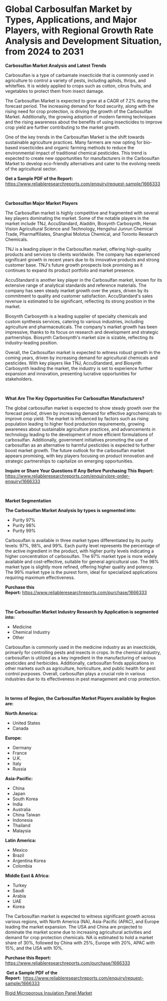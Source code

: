 <p><h1>Global Carbosulfan Market by Types, Applications, and Major Players, with Regional Growth Rate Analysis and Development Situation, from 2024 to 2031</h1></p><p><strong>Carbosulfan Market Analysis and Latest Trends</strong></p>
<p><p>Carbosulfan is a type of carbamate insecticide that is commonly used in agriculture to control a variety of pests, including aphids, thrips, and whiteflies. It is widely applied to crops such as cotton, citrus fruits, and vegetables to protect them from insect damage.</p><p>The Carbosulfan Market is expected to grow at a CAGR of 7.2% during the forecast period. The increasing demand for food security, along with the rising need for crop protection, is driving the growth of the Carbosulfan Market. Additionally, the growing adoption of modern farming techniques and the rising awareness about the benefits of using insecticides to improve crop yield are further contributing to the market growth.</p><p>One of the key trends in the Carbosulfan Market is the shift towards sustainable agriculture practices. Many farmers are now opting for bio-based insecticides and organic farming methods to reduce the environmental impact of traditional chemical pesticides. This trend is expected to create new opportunities for manufacturers in the Carbosulfan Market to develop eco-friendly alternatives and cater to the evolving needs of the agricultural sector.</p></p>
<p><strong>Get a Sample PDF of the Report:&nbsp;</strong> <a href="https://www.reliableresearchreports.com/enquiry/request-sample/1666333">https://www.reliableresearchreports.com/enquiry/request-sample/1666333</a></p>
<p>&nbsp;</p>
<p><strong>Carbosulfan Major Market Players</strong></p>
<p><p>The Carbosulfan market is highly competitive and fragmented with several key players dominating the market. Some of the notable players in the market include TNJ, AccuStandard, Aladdin, Biosynth Carbosynth, Henan Vision Agricultural Science and Technology, Hengshui Junrun Chemical Trade, Pharmaffiliates, Shanghai Molotus Chemical, and Toronto Research Chemicals.</p><p>TNJ is a leading player in the Carbosulfan market, offering high-quality products and services to clients worldwide. The company has experienced significant growth in recent years due to its innovative products and strong customer base. TNJ's future growth prospects look promising as it continues to expand its product portfolio and market presence.</p><p>AccuStandard is another key player in the Carbosulfan market, known for its extensive range of analytical standards and reference materials. The company has seen steady market growth over the years, driven by its commitment to quality and customer satisfaction. AccuStandard's sales revenue is estimated to be significant, reflecting its strong position in the market.</p><p>Biosynth Carbosynth is a leading supplier of specialty chemicals and custom synthesis services, catering to various industries, including agriculture and pharmaceuticals. The company's market growth has been impressive, thanks to its focus on research and development and strategic partnerships. Biosynth Carbosynth's market size is sizable, reflecting its industry-leading position.</p><p>Overall, the Carbosulfan market is expected to witness robust growth in the coming years, driven by increasing demand for agricultural chemicals and pesticides. With key players like TNJ, AccuStandard, and Biosynth Carbosynth leading the market, the industry is set to experience further expansion and innovation, presenting lucrative opportunities for stakeholders.</p></p>
<p>&nbsp;</p>
<p><strong>What Are The Key Opportunities For Carbosulfan Manufacturers?</strong></p>
<p><p>The global carbosulfan market is expected to show steady growth over the forecast period, driven by increasing demand for effective agrochemicals to improve crop yield. The market is influenced by factors such as rising population leading to higher food production requirements, growing awareness about sustainable agriculture practices, and advancements in technology leading to the development of more efficient formulations of carbosulfan. Additionally, government initiatives promoting the use of carbosulfan as an alternative to harmful pesticides is expected to further boost market growth. The future outlook for the carbosulfan market appears promising, with key players focusing on product innovation and strategic partnerships to capitalize on emerging opportunities.</p></p>
<p><strong>Inquire or Share Your Questions If Any Before Purchasing This Report:</strong> <a href="https://www.reliableresearchreports.com/enquiry/pre-order-enquiry/1666333">https://www.reliableresearchreports.com/enquiry/pre-order-enquiry/1666333</a></p>
<p>&nbsp;</p>
<p><strong>Market Segmentation</strong></p>
<p><strong>The Carbosulfan Market Analysis by types is segmented into:</strong></p>
<p><ul><li>Purity 97%</li><li>Purity 98%</li><li>Purity 99%</li></ul></p>
<p><p>Carbosulfan is available in three market types differentiated by its purity levels: 97%, 98%, and 99%. Each purity level represents the percentage of the active ingredient in the product, with higher purity levels indicating a higher concentration of carbosulfan. The 97% market type is more widely available and cost-effective, suitable for general agricultural use. The 98% market type is slightly more refined, offering higher quality and potency. The 99% market type is the purest form, ideal for specialized applications requiring maximum effectiveness.</p></p>
<p><strong>Purchase this Report:&nbsp;</strong><a href="https://www.reliableresearchreports.com/purchase/1666333">https://www.reliableresearchreports.com/purchase/1666333</a></p>
<p>&nbsp;</p>
<p><strong>The Carbosulfan Market Industry Research by Application is segmented into:</strong></p>
<p><ul><li>Medicine</li><li>Chemical Industry</li><li>Other</li></ul></p>
<p><p>Carbosulfan is commonly used in the medicine industry as an insecticide, primarily for controlling pests and insects in crops. In the chemical industry, carbosulfan is utilized as a key ingredient in the manufacturing of various pesticides and herbicides. Additionally, carbosulfan finds applications in other markets such as agriculture, horticulture, and public health for pest control purposes. Overall, carbosulfan plays a crucial role in various industries due to its effectiveness in pest management and crop protection.</p></p>
<p>&nbsp;</p>
<p><strong>In terms of Region, the Carbosulfan Market Players available by Region are:</strong></p>
<p>
    <p> <strong> North America: </strong>
        <ul>
            <li>United States</li>
            <li>Canada</li>
        </ul>
        </p> 
    <p> <strong> Europe: </strong>
        <ul>
            <li>Germany</li>
            <li>France</li>
            <li>U.K.</li>
            <li>Italy</li>
            <li>Russia</li>
        </ul>
        </p> 
    <p> <strong> Asia-Pacific: </strong>
        <ul>
            <li>China</li>
            <li>Japan</li>
            <li>South Korea</li>
            <li>India</li>
            <li>Australia</li>
            <li>China Taiwan</li>
            <li>Indonesia</li>
            <li>Thailand</li>
            <li>Malaysia</li>
        </ul>
        </p> 
    <p> <strong> Latin America: </strong>
        <ul>
            <li>Mexico</li>
            <li>Brazil</li>
            <li>Argentina Korea</li>
            <li>Colombia</li>
        </ul>
        </p> 
    <p> <strong> Middle East & Africa: </strong>
        <ul>
            <li>Turkey</li>
            <li>Saudi</li>
            <li>Arabia</li>
            <li>UAE</li>
            <li>Korea</li>
        </ul>
    </p>
    </p>
<p><p>The Carbosulfan market is expected to witness significant growth across various regions, with North America (NA), Asia-Pacific (APAC), and Europe leading the market expansion. The USA and China are projected to dominate the market scene due to increasing agricultural activities and demand for crop protection chemicals. NA is estimated to hold a market share of 30%, followed by China with 25%, Europe with 20%, APAC with 15%, and the USA with 10%.</p></p>
<p><strong>Purchase this Report: </strong><a href="https://www.reliableresearchreports.com/purchase/1666333">https://www.reliableresearchreports.com/purchase/1666333</a></p>
<p>&nbsp;<strong>Get a Sample PDF of the Report:&nbsp;&nbsp;</strong><a href="https://www.reliableresearchreports.com/enquiry/request-sample/1666333">https://www.reliableresearchreports.com/enquiry/request-sample/1666333</a></p>
<p><strong></strong></p>
<p><p><a href="https://noble-drawer-34c.notion.site/Rigid-Microporous-Insulation-Panel-Market-Research-Report-Unlocks-Analysis-on-the-Market-Financial-S-7970ea18c5744bb1b690f0bce63effd8">Rigid Microporous Insulation Panel Market</a></p></p>